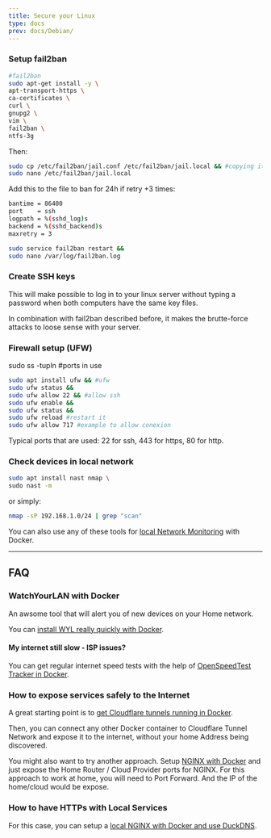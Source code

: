 ```yaml
---
title: Secure your Linux
type: docs
prev: docs/Debian/
---
```



### Setup fail2ban

```sh
#fail2ban
sudo apt-get install -y \
apt-transport-https \
ca-certificates \
curl \
gnupg2 \
vim \
fail2ban \
ntfs-3g
```

Then:


```sh
sudo cp /etc/fail2ban/jail.conf /etc/fail2ban/jail.local && #copying it to edit
sudo nano /etc/fail2ban/jail.local
```

Add this to the file to ban for 24h if retry +3 times:


```sh
bantime = 86400
port    = ssh
logpath = %(sshd_log)s
backend = %(sshd_backend)s
maxretry = 3
```

```sh
sudo service fail2ban restart &&
sudo nano /var/log/fail2ban.log
```

### Create SSH keys

This will make possible to log in to your linux server without typing a password when both computers have the same key files.

In combination with fail2ban described before, it makes the brutte-force attacks to loose sense with your server.

### Firewall setup (UFW)

sudo ss -tupln #ports in use


```sh
sudo apt install ufw && #ufw
sudo ufw status &&
sudo ufw allow 22 && #allow ssh
sudo ufw enable &&
sudo ufw status &&
sudo ufw reload #restart it
sudo ufw allow 717 #example to allow conexion
```

Typical ports that are used: 22 for ssh, 443 for https, 80 for http.

### Check devices in local network

```sh
sudo apt install nast nmap \
sudo nast -m
```

or simply:


```sh
nmap -sP 192.168.1.0/24 | grep "scan"
```

You can also use any of these tools for [local Network Monitoring](https://jalcocert.github.io/RPi/posts/selfh-internet-better/#pi-alert) with Docker.

---

## FAQ

### WatchYourLAN with Docker

An awsome tool that will alert you of new devices on your Home network.

You can [install WYL really quickly with Docker](https://fossengineer.com/selfhosting-WatchYourLAN-docker/).

#### My internet still slow - ISP issues?

You can get regular internet speed tests with the help of [OpenSpeedTest Tracker in Docker](https://fossengineer.com/selfhosting-internet-speed-tracker-with-docker/).

### How to expose services safely to the Internet

A great starting point is to [get Cloudflare tunnels running in Docker](https://fossengineer.com/selfhosting-cloudflared-tunnel-docker/).

Then, you can connect any other Docker container to Cloudflare Tunnel Network and expose it to the internet, without your home Address being discovered.

You might also want to try another approach. Setup [NGINX with Docker](https://fossengineer.com/selfhosting-nginx-proxy-manager-docker/) and just expose the Home Router / Cloud Provider ports for NGINX. For this approach to work at home, you will need to Port Forward. And the IP of the home/cloud would be expose.

### How to have HTTPs with Local Services

For this case, you can setup a [local NGINX with Docker and use DuckDNS](https://fossengineer.com/selfhosting-nginx-proxy-manager-docker/#https-locally-nginx--duckdns).